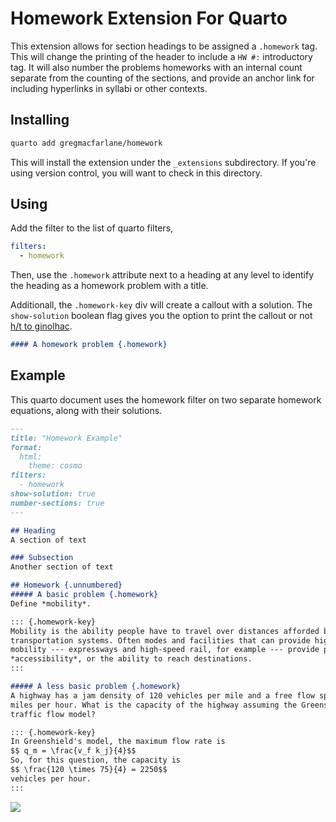 # Homework Extension For Quarto

This extension allows for section headings to be assigned a `.homework` tag.
This will change the printing of the header to include a `HW #:`  introductory tag.
It will also number the problems homeworks with an internal count separate from
the counting of the sections, and provide an anchor link for including hyperlinks
in syllabi or other contexts.

## Installing

```bash
quarto add gregmacfarlane/homework
```

This will install the extension under the `_extensions` subdirectory.
If you're using version control, you will want to check in this directory.

## Using

Add the filter to the list of quarto filters,

```yaml
filters:
  - homework
```

Then, use the `.homework` attribute next to a heading at any level to
identify the heading as a homework problem with a title.

Additionall, the `.homework-key` div will create a callout with a solution.
The `show-solution` boolean flag gives you the option to print the callout 
or not [h/t to ginolhac](https://github.com/ginolhac/unilur).

```md
#### A homework problem {.homework}
```

## Example

This quarto document uses the homework filter on two separate homework equations,
along with their solutions.

```md
---
title: "Homework Example"
format: 
  html: 
    theme: cosmo
filters:
  - homework
show-solution: true
number-sections: true
---

## Heading
A section of text

### Subsection
Another section of text

## Homework {.unnumbered}
##### A basic problem {.homework}
Define *mobility*. 

::: {.homework-key}
Mobility is the ability people have to travel over distances afforded by
transportation systems. Often modes and facilities that can provide high
mobility --- expressways and high-speed rail, for example --- provide poor
*accessibility*, or the ability to reach destinations.
:::

##### A less basic problem {.homework}
A highway has a jam density of 120 vehicles per mile and a free flow speed of 75
miles per hour. What is the capacity of the highway assuming the Greenshields' 
traffic flow model?

::: {.homework-key}
In Greenshield's model, the maximum flow rate is 
$$ q_m = \frac{v_f k_j}{4}$$
So, for this question, the capacity is 
$$ \frac{120 \times 75}{4} = 2250$$
vehicles per hour. 
:::
```
![](https://i.imgur.com/8maEnMu.png)